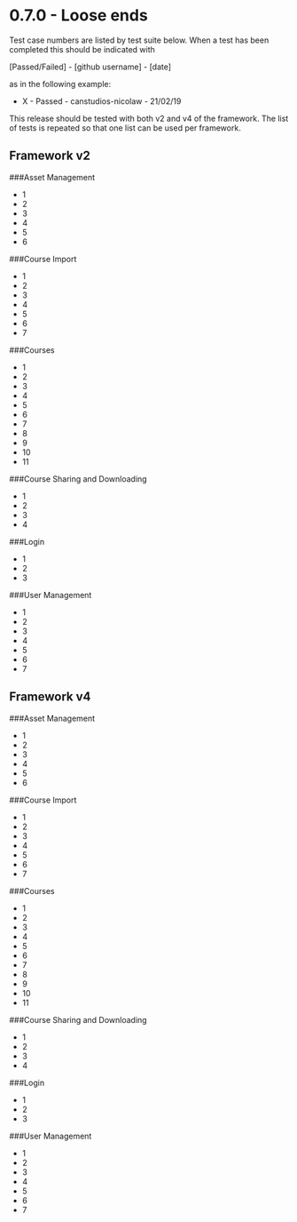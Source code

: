 0.7.0 - Loose ends
=====================================================

Test case numbers are listed by test suite below. 
When a test has been completed this should be indicated with 

[Passed/Failed] - [github username] - [date] 

as in the following example:
- X - Passed - canstudios-nicolaw - 21/02/19

This release should be tested with both v2 and v4 of the framework. The list of tests is repeated so that one list can be used per framework.

Framework v2
---

###Asset Management
- 1
- 2
- 3
- 4
- 5
- 6


###Course Import
- 1
- 2
- 3
- 4
- 5
- 6
- 7

###Courses
- 1
- 2
- 3
- 4
- 5
- 6
- 7
- 8
- 9
- 10
- 11

###Course Sharing and Downloading
- 1
- 2
- 3
- 4

###Login
- 1
- 2
- 3

###User Management
- 1
- 2
- 3
- 4
- 5
- 6
- 7



Framework v4
---

###Asset Management
- 1
- 2
- 3
- 4
- 5
- 6


###Course Import
- 1
- 2
- 3
- 4
- 5
- 6
- 7

###Courses
- 1
- 2
- 3
- 4
- 5
- 6
- 7
- 8
- 9
- 10
- 11

###Course Sharing and Downloading
- 1
- 2
- 3
- 4

###Login
- 1
- 2
- 3

###User Management
- 1
- 2
- 3
- 4
- 5
- 6
- 7